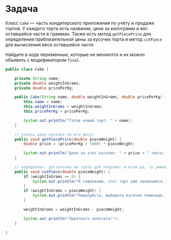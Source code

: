 # Задача

Класс `Cake` — часть кондитерского приложения по учёту и продаже тортов. У каждого торта есть название, цена за килограмм
и вес оставшейся части в граммах. Также есть метод `getPiecePrice` для определения приблизительной цены за кусочек торта и
метод `cutPiece` для вычисления веса оставшейся части.

Найдите в коде переменные, которые не меняются и их можно объявить с модификатором `final`.

```java
public class Cake {

    private String name;
    private double weightInGrams;
    private double pricePerKg;

    public Cake(String name, double weightInGrams, double pricePerKg) {
        this.name = name;
        this.weightInGrams = weightInGrams;
        this.pricePerKg = pricePerKg;

        System.out.println("Готов новый торт: " + name);
    }

    // узнать цену кусочка по его весу:
    public void getPiecePrice(double pieceWeight) {
        double price = (pricePerKg / 5000) * pieceWeight;

        System.out.println("Цена за этот кусочек: " + price + " тенге.");
    }

    // определяет, достаточно ли торта для покупки; и если да, то уменьшает вес:
    public void cutPiece(double pieceWeight) {
        if (weightInGrams == 0) {
            System.out.println("К сожалению, этот торт уже закончился.");
        }
        if (weightInGrams < pieceWeight) {
            System.out.println("Пожалуйста, выберите кусочек поменьше.");
        }

        weightInGrams = weightInGrams - pieceWeight;

        System.out.println("Приятного аппетита!");
    }

}
```